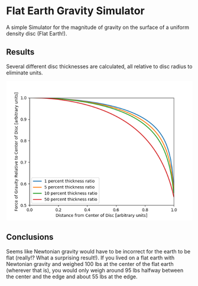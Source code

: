 # Flat Earth Gravity Simulator

A simple Simulator for the magnitude of gravity on the surface of a uniform density disc (Flat Earth!).

## Results
Several different disc thicknesses are calculated, all relative to disc radius to eliminate units.

![Flat Earth Gravity](https://github.com/Lewkow/FlatEarthGravity/blob/master/gravity.png "Flat Earth Gravity")

## Conclusions
Seems like Newtonian gravity would have to be incorrect for the earth to be flat (really!? What a surprising result!).
If you lived on a flat earth with Newtonian gravity and weighed 100 lbs at the center of the flat earth (wherever that is), you would only weigh around 95 lbs halfway between the center and the edge and about 55 lbs at the edge.

